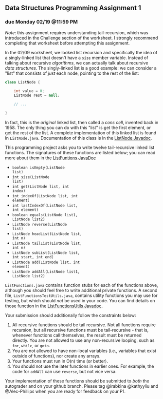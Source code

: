 

## Data Structures Programming Assignment 1
### due Monday 02/19 @11:59 PM


*Note*: this assignment requires understanding tail-recursion, which was introduced in the Challenge section of the  worksheet. I strongly recommend completing that worksheet before attempting this assignment.

In the 02/09 worksheet, we looked list recursion and specifically the idea of a singly-linked list that doesn't have a `size` member variable. Instead of talking about recursive *algorithms*, we can actually talk about recursive *data structures*. The singly-linked list is a good example: we can consider a "list" that consists of *just* each node, pointing to the rest of the list:

```java
class ListNode {

    int value = 0;
    ListNode rest = null;

    // ...

}
```

In fact, this is the *original* linked list, then called a *cons cell*, invented back in 1958. The only thing you can do with this "list" is get the first element, or get the rest of the list. A complete implementation of this linked list is found in `ListNode.java`. Documentation of this class is in the [ListNode Javadoc](./javadocs/ListNode.html).

This programming project asks you to write twelve tail-recursive linked list functions. The signatures of these functions are listed below; you can read more about them in the [ListFuntions JavaDoc](./javadocs/ListFunctions.html)

* <code class="prettyprint lang-java">boolean isEmpty(ListNode list)</code>
* <code class="prettyprint lang-java">int size(ListNode list)</code>
* <code class="prettyprint lang-java">int get(ListNode list, int index)</code>
* <code class="prettyprint lang-java">int indexOf(ListNode list, int element)</code>
* <code class="prettyprint lang-java">int lastIndexOf(ListNode list, int element)</code>
* <code class="prettyprint lang-java">boolean equals(ListNode list1, ListNode list2)</code>
* <code class="prettyprint lang-java">ListNode reverse(ListNode list)</code>
* <code class="prettyprint lang-java">ListNode headList(ListNode list, int n)</code>
* <code class="prettyprint lang-java">ListNode tailList(ListNode list, int n)</code>
* <code class="prettyprint lang-java">ListNode subList(ListNode list, int start, int end)</code>
* <code class="prettyprint lang-java">ListNode add(ListNode list, int element)</code>
* <code class="prettyprint lang-java">ListNode addAll(ListNode list1, ListNode list2)</code>

`ListFunctions.java` contains function stubs for each of the functions above, although you should feel free to write additional private functions. A second file, `ListFunctionsTestUtils.java`, contains utility functions you may use for testing, but which should *not* be used in your code. You can find details on those function in the [ListFunctionsUtils Javadoc](./javadocs/ListFunctionsUtils.html).

Your submission should additionally follow the constraints below:

1. All recursive functions should be tail recursive. Not all functions require recursion, but all recursive functions must be tail-recursive - that is, whenever functions call themselves, the result must be returned directly. You are not allowed to use any non-recursive looping, such as `for`, `while`, or `goto`.
2. You are not allowed to have non-local variables (i.e., variables that exist outside of functions), nor create any arrays.
3. Your functions must run in O(n) time (or better).
4. You should not use the later functions in earlier ones. For example, the code for `addAll` can use `reverse`, but not vice versa.

Your implementation of these functions should be submitted to *both* the autograder and on your github branch. Please tag @irabkina @kathyyliu and @Alec-Phillips when you are ready for feedback on your P1.


